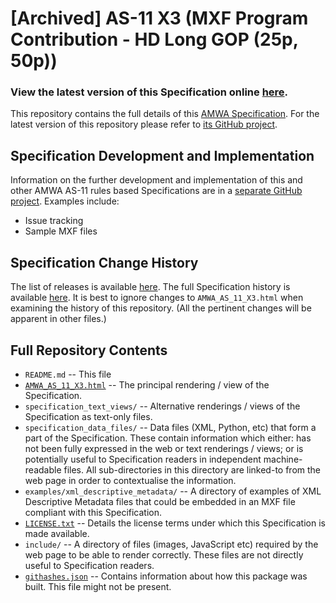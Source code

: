 # **[Archived]** AS-11 X3 (MXF Program Contribution - HD Long GOP (25p, 50p))

### **View the latest version of this Specification online [here](https://amwa-tv.github.io/AS-11_X3/AMWA_AS_11_X3.html)**.

This repository contains the full details of this [AMWA Specification](https://www.amwa.tv/as-11-x3/). For the latest version of this repository please refer to [its GitHub project](https://github.com/AMWA-TV/AS-11_X3/).

## Specification Development and Implementation

Information on the further development and implementation of this and other AMWA AS-11 rules based Specifications are in a [separate GitHub project](https://github.com/AMWA-TV/AS-11_Overview/). Examples include:

* Issue tracking
* Sample MXF files

## Specification Change History

The list of releases is available [here](https://github.com/AMWA-TV/AS-11_X3/releases). The full Specification history is available [here](https://github.com/AMWA-TV/AS-11_X3/commits). It is best to ignore changes to `AMWA_AS_11_X3.html` when examining the history of this repository. (All the pertinent changes will be apparent in other files.)

## Full Repository Contents

* `README.md` -- This file
* [`AMWA_AS_11_X3.html`](AMWA_AS_11_X3.html) -- The principal rendering / view of the Specification.
* `specification_text_views/` -- Alternative renderings / views of the Specification as text-only files.
* `specification_data_files/` -- Data files (XML, Python, etc) that form a part of the Specification. These contain information which either: has not been fully expressed in the web or text renderings / views; or is potentially useful to Specification readers in independent machine-readable files. All sub-directories in this directory are linked-to from the web page in order to contextualise the information.
* `examples/xml_descriptive_metadata/` -- A directory of examples of XML Descriptive Metadata files that could be embedded in an MXF file compliant with this Specification.
* [`LICENSE.txt`](LICENSE.txt) -- Details the license terms under which this Specification is made available.
* `include/` -- A directory of files (images, JavaScript etc) required by the web page to be able to render correctly. These files are not directly useful to Specification readers.
* [`githashes.json`](githashes.json) -- Contains information about how this package was built. This file might not be present.